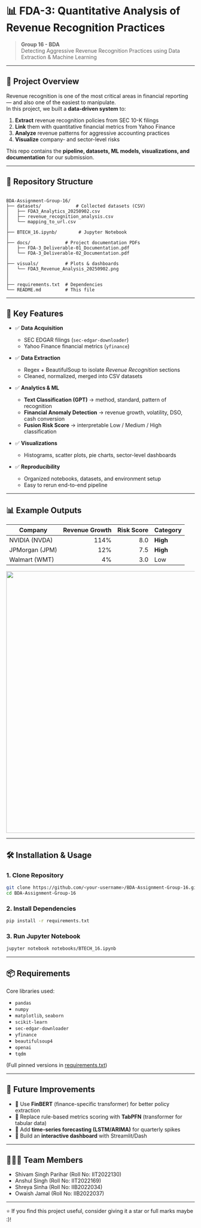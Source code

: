 
# 📊 FDA-3: Quantitative Analysis of Revenue Recognition Practices

> **Group 16 - BDA**  
> Detecting Aggressive Revenue Recognition Practices using Data Extraction & Machine Learning  

---

## 🚀 Project Overview

Revenue recognition is one of the most critical areas in financial reporting — and also one of the easiest to manipulate.  
In this project, we built a **data-driven system** to:

1. **Extract** revenue recognition policies from SEC 10-K filings  
2. **Link** them with quantitative financial metrics from Yahoo Finance  
3. **Analyze** revenue patterns for aggressive accounting practices  
4. **Visualize** company- and sector-level risks  

This repo contains the **pipeline, datasets, ML models, visualizations, and documentation** for our submission.

---

## 📂 Repository Structure

```

BDA-Assignment-Group-16/
├── datasets/             # Collected datasets (CSV)
│   ├── FDA3_Analytics_20250902.csv
│   ├── revenue_recognition_analysis.csv
│   └── mapping_to_url.csv
│
├── BTECH_16.ipynb/        # Jupyter Notebook
│   
├── docs/             # Project documentation PDFs
│   ├── FDA-3_Deliverable-01_Documentation.pdf
│   └── FDA-3_Deliverable-02_Documentation.pdf
│
├── visuals/          # Plots & dashboards
│   └── FDA3_Revenue_Analysis_20250902.png
│
│
├── requirements.txt  # Dependencies
└── README.md         # This file

````

---

## 🔑 Key Features

- ✅ **Data Acquisition**  
  - SEC EDGAR filings (`sec-edgar-downloader`)  
  - Yahoo Finance financial metrics (`yfinance`)  

- ✅ **Data Extraction**  
  - Regex + BeautifulSoup to isolate *Revenue Recognition* sections  
  - Cleaned, normalized, merged into CSV datasets  

- ✅ **Analytics & ML**  
  - **Text Classification (GPT)** → method, standard, pattern of recognition  
  - **Financial Anomaly Detection** → revenue growth, volatility, DSO, cash conversion  
  - **Fusion Risk Score** → interpretable Low / Medium / High classification  

- ✅ **Visualizations**  
  - Histograms, scatter plots, pie charts, sector-level dashboards  

- ✅ **Reproducibility**  
  - Organized notebooks, datasets, and environment setup  
  - Easy to rerun end-to-end pipeline  

---

## 📊 Example Outputs

| Company        | Revenue Growth | Risk Score | Category |
|----------------|---------------:|-----------:|----------|
| NVIDIA (NVDA)  | 114%           | 8.0        | **High** |
| JPMorgan (JPM) | 12%            | 7.5        | **High** |
| Walmart (WMT)  | 4%             | 3.0        | Low      |


<p align="center">
  <img src="Visuals/FDA3_Revenue_Analysis_20250902.png" width="700"/>
</p>

---

## 🛠️ Installation & Usage

### 1. Clone Repository
```bash
git clone https://github.com/<your-username>/BDA-Assignment-Group-16.git
cd BDA-Assignment-Group-16
````

### 2. Install Dependencies

```bash
pip install -r requirements.txt
```

### 3. Run Jupyter Notebook

```bash
jupyter notebook notebooks/BTECH_16.ipynb
```

---

## 📦 Requirements

Core libraries used:

* `pandas`
* `numpy`
* `matplotlib`, `seaborn`
* `scikit-learn`
* `sec-edgar-downloader`
* `yfinance`
* `beautifulsoup4`
* `openai`
* `tqdm`

(Full pinned versions in [requirements.txt](./requirements.txt))

---

## 📌 Future Improvements

* 🔹 Use **FinBERT** (finance-specific transformer) for better policy extraction
* 🔹 Replace rule-based metrics scoring with **TabPFN** (transformer for tabular data)
* 🔹 Add **time-series forecasting (LSTM/ARIMA)** for quarterly spikes
* 🔹 Build an **interactive dashboard** with Streamlit/Dash

---

## 🧑‍🤝‍🧑 Team Members

* Shivam Singh Parihar (Roll No: IIT2022130)
* Anshul Singh (Roll No: IIT2022169)
* Shreya Sinha (Roll No: IIB2022034)
* Owaish Jamal (Roll No: IIB2022037)


---



⭐ If you find this project useful, consider giving it a star or full marks maybe :)!




